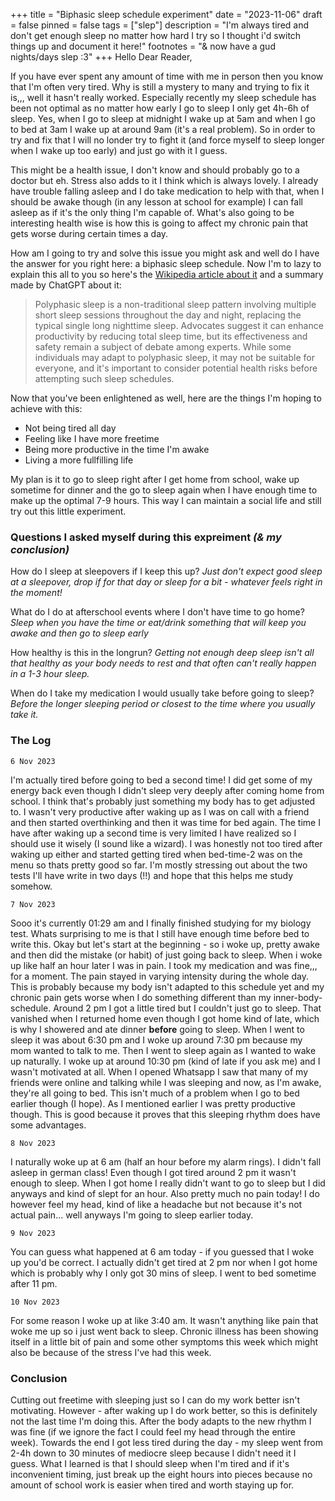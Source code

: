 +++
title = "Biphasic sleep schedule experiment"
date = "2023-11-06"
draft = false
pinned = false
tags = ["slep"]
description = "I'm always tired and don't get enough sleep no matter how hard I try so I thought i'd switch things up and document it here!"
footnotes = "& now have a gud nights/days slep :3"
+++
Hello Dear Reader,

If you have ever spent any amount of time with me in person then you know that I'm often very tired. Why is still a mystery to many and trying to fix it is,,, well it hasn't really worked. Especially recently my sleep schedule has been not optimal as no matter how early I go to sleep I only get 4h-6h of sleep. Yes, when I go to sleep at midnight I wake up at 5am and when I go to bed at 3am I wake up at around 9am (it's a real problem). So in order to try and fix that I will no londer try to fight it (and force myself to sleep longer when I wake up too early) and just go with it I guess. 

This might be a health issue, I don't know and should probably go to a doctor but eh. Stress also adds to it I think which is always lovely. I already have trouble falling asleep and I do take medication to help with that, when I should be awake though (in any lesson at school for example) I can fall asleep as if it's the only thing I'm capable of. What's also going to be interesting health wise is how this is going to affect my chronic pain that gets worse during certain times a day. 

How am I going to try and solve this issue you might ask and well do I have the answer for you right here: a biphasic sleep schedule. Now I'm to lazy to explain this all to you so here's the [Wikipedia article about it](https://en.wikipedia.org/wiki/Polyphasic_sleep) and a summary made by ChatGPT about it:

> Polyphasic sleep is a non-traditional sleep pattern involving multiple short sleep sessions throughout the day and night, replacing the typical single long nighttime sleep. Advocates suggest it can enhance productivity by reducing total sleep time, but its effectiveness and safety remain a subject of debate among experts. While some individuals may adapt to polyphasic sleep, it may not be suitable for everyone, and it's important to consider potential health risks before attempting such sleep schedules.

Now that you've been enlightened as well, here are the things I'm hoping to achieve with this:

* Not being tired all day
* Feeling like I have more freetime
* Being more productive in the time I'm awake
* Living a more fullfilling life

My plan is it to go to sleep right after I get home from school, wake up sometime for dinner and the go to sleep again when I have enough time to make up the optimal 7-9 hours. This way I can maintain a social life and still try out this little experiment.

### Questions I asked myself during this expreiment *(& my conclusion)*

How do I sleep at sleepovers if I keep this up?  *Just don't expect good sleep at a sleepover, drop if for that day or sleep for a bit - whatever feels right in the moment!*

What do I do at afterschool events where I don't have time to go home?  *Sleep when you have the time or eat/drink something that will keep you awake and then go to sleep early*

How healthy is this in the longrun?  *Getting not enough deep sleep isn't all that healthy as your body needs to rest and that often can't really happen in a 1-3 hour sleep.* 

When do I take my medication I would usually take before going to sleep?  *Before the longer sleeping period or closest to the time where you usually take it.* 

### The Log

`6 Nov 2023`

I'm actually tired before going to bed a second time! I did get some of my energy back even though I didn't sleep very deeply after coming home from school. I think that's probably just something my body has to get adjusted to. I wasn't very productive after waking up as I was on call with a friend and then started overthinking and then it was time for bed again. The time I have after waking up a second time is very limited I have realized so I should use it wisely (I sound like a wizard). I was honestly not too tired after waking up either and started getting tired when bed-time-2 was on the menu so thats pretty good so far. I'm mostly stressing out about the two tests I'll have write in two days (!!) and hope that this helps me study somehow.

`7 Nov 2023`

Sooo it's currently 01:29 am and I finally finished studying for my biology test. Whats surprising to me is that I still have enough time before bed to write this. Okay but let's start at the beginning - so i woke up, pretty awake and then did the mistake (or habit) of just going back to sleep. When i woke up like half an hour later I was in pain. I took my medication and was fine,,, for a moment. The pain stayed in varying intensity during the whole day. This is probably because my body isn't adapted to this schedule yet and my chronic pain gets worse when I do something different than my inner-body-schedule. Around 2 pm I got a little tired but I couldn't just go to sleep. That vanished when I returned home even though I got home kind of late, which is why I showered and ate dinner **before** going to sleep. When I went to sleep it was about 6:30 pm and I woke up around 7:30 pm because my mom wanted to talk to me. Then I went to sleep again as I wanted to wake up naturally. I woke up at around 10:30 pm (kind of late if you ask me) and I wasn't motivated at all. When I opened Whatsapp I saw that many of my friends were online and talking while I was sleeping and now, as I'm awake, they're all going to bed. This isn't much of a problem when I go to bed earlier though (I hope). As I mentioned earlier I was pretty productive though. This is good because it proves that this sleeping rhythm does have some advantages. 

`8 Nov 2023`

I naturally woke up at 6 am (half an hour before my alarm rings). I didn't fall asleep in german class! Even though I got tired around 2 pm it wasn't enough to sleep. When I got home I really didn't want to go to sleep but I did anyways and kind of slept for an hour. Also pretty much no pain today! I do however feel my head, kind of like a headache but not because it's not actual pain... well anyways I'm going to sleep earlier today.

`9 Nov 2023`

You can guess what happened at 6 am today - if you guessed that I woke up you'd be correct. I actually didn't get tired at 2 pm nor when I got home which is probably why I only got 30 mins of sleep. I went to bed sometime after 11 pm.

`10 Nov 2023`

For some reason I woke up at like 3:40 am. It wasn't anything like pain that woke me up so i just went back to sleep. Chronic illness has been showing itself in a little bit of pain and some other symptoms this week which might also be  because of the stress I've had this week.

### Conclusion

Cutting out freetime with sleeping just so I can do my work better isn't motivating. However - after waking up I do work better, so this is definitely not the last time I'm doing this. After the body adapts to the new rhythm I was fine (if we ignore the fact I could feel my head through the entire week). Towards the end I got less tired during the day - my sleep went from 2-4h down to 30 minutes of mediocre sleep because I didn't need it I guess. What I learned is that I should sleep when I'm tired and if it's inconvenient timing, just break up the eight hours into pieces because no amount of school work is easier when tired and worth staying up for.